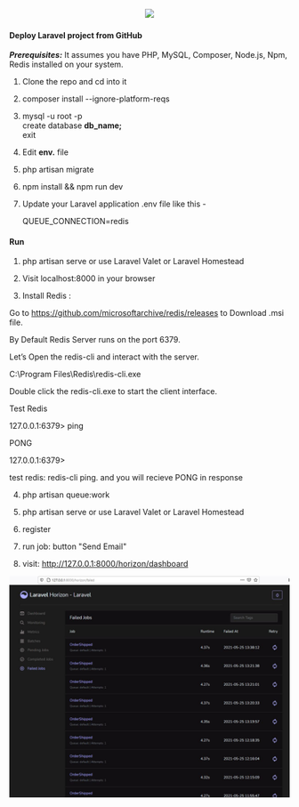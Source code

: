 <p align="center"><a href="https://laravel.com" target="_blank"><img src="https://raw.githubusercontent.com/laravel/art/master/logo-lockup/5%20SVG/2%20CMYK/1%20Full%20Color/laravel-logolockup-cmyk-red.svg" width="200"></a></p>



#### Deploy Laravel project from GitHub

<strong><i>Prerequisites:</i></strong> It assumes you have PHP, MySQL, Composer, Node.js, 
Npm, Redis  installed on your system. 

1. Clone the repo and cd into it

2.  composer install --ignore-platform-reqs

3. mysql -u root -p<br>
create database <strong>db_name;</strong><br>
exit

4. Edit  <strong>env.</strong> file

5. php artisan migrate

6. npm install  && npm run dev

7. Update your Laravel application .env file like this -
   
   QUEUE_CONNECTION=redis
#### Run

1. php artisan serve or use Laravel Valet or Laravel Homestead

2.  Visit localhost:8000 in your browser

3. Install Redis :

Go to https://github.com/microsoftarchive/redis/releases to Download .msi file.

By Default Redis Server runs on the port 6379.

Let’s Open the redis-cli and interact with the server.

C:\Program Files\Redis\redis-cli.exe

Double click the redis-cli.exe to start the client interface.

Test Redis

127.0.0.1:6379> ping

PONG

127.0.0.1:6379>

test redis: redis-cli ping. and you will recieve PONG in response

4. php artisan queue:work

5. php artisan serve or use Laravel Valet or Laravel Homestead

6. register

7. run job: button "Send Email" 

8. visit: http://127.0.0.1:8000/horizon/dashboard

![Screenshot](doc/jobs.jpg)
